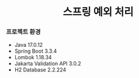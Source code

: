 <h1 align="center">
    스프링 예외 처리
</h1>

### 프로젝트 환경

- Java 17.0.12
- Spring Boot 3.3.4
- Lombok 1.18.34
- Jakarta Validation API 3.0.2
- H2 Database 2.2.224
